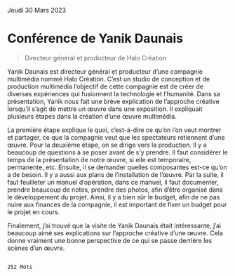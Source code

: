 Jeudi 30 Mars 2023

# Conférence de Yanik Daunais 
> Directeur général et producteur de Halo Création

Yanik Daunais est directeur général et producteur d’une compagnie multimédia nommé Halo Création. C’est un studio de conception et de production multimédia l’objectif de cette compagnie est de créer de diverses expériences qui fusionnent la technologie et l’humanité. Dans sa présentation, Yanik nous fait une brève explication de l’approche créative lorsqu’il s’agit de mettre un œuvre dans une exposition. Il expliquait plusieurs étapes dans la création d’une œuvre multimédia.

La première étape explique le quoi, c’est-à-dire ce qu’on l’on veut montrer et partager, ce que la compagnie veut que les spectateurs retiennent d’une œuvre. 
Pour la deuxième étape, on se dirige vers la production. Il y a beaucoup de questions à se poser avant de s’y prendre. Il faut considérer le temps de la présentation de notre œuvre, si elle est temporaire, permanente, etc. Ensuite, il se demander quelles composantes est-ce qu’on a de besoin. Il y a aussi aux plans de l’installation de l’œuvre. Par la suite, il faut feuilleter un manuel d’opération, dans ce manuel, il faut documenter, prendre beaucoup de notes, prendre des photos, afin d’être organisé dans le développement du projet. Ainsi, il y a bien sûr le budget, afin de ne pas nuire aux finances de la compagnie, il est important de fixer un budget pour le projet en cours.

Finalement, j’ai trouvé que la visite de Yanik Daunais était intéressante, j’ai beaucoup aimé ses explications sur l’approche créative d’une œuvre. Cela donne vraiment une bonne perspective de ce qui se passe derrière les scènes d’un œuvre.


                                                                                                                        252 Mots
